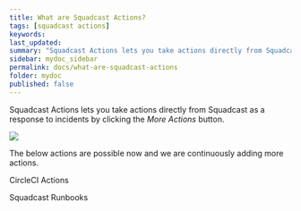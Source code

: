 ```yaml
---
title: What are Squadcast Actions?
tags: [squadcast actions]
keywords: 
last_updated: 
summary: "Squadcast Actions lets you take actions directly from Squadcast as a response to incidents."
sidebar: mydoc_sidebar
permalink: docs/what-are-squadcast-actions
folder: mydoc
published: false
---
```


Squadcast Actions lets you take actions directly from Squadcast as a response to incidents by clicking the _More Actions_ button.

![](images/squadcast_actions_1.png)

The below actions are possible now and we are continuously adding more actions.

CircleCI Actions

Squadcast Runbooks